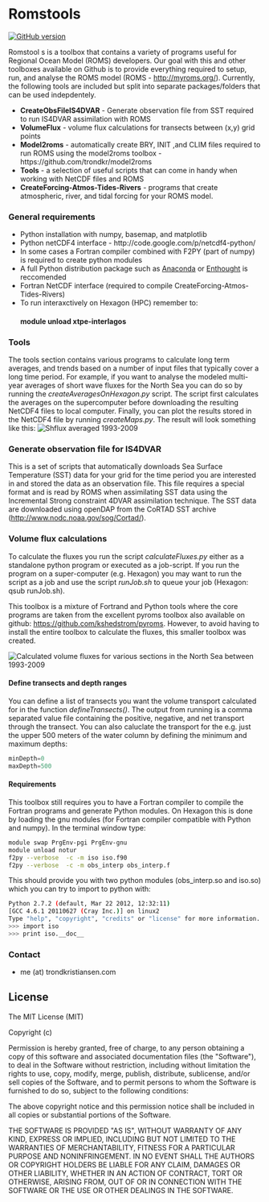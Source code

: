 Romstools
=========
[![GitHub version](https://badge.fury.io/gh/trondkr%2Fromstools.svg)](http://badge.fury.io/gh/trondkr%2Fromstools)

Romstool
s is a toolbox that contains a variety of programs useful for Regional Ocean Model (ROMS) developers. Our goal with this and other toolboxes available on Github is to provide everything required to setup, run, and analyse the ROMS model (ROMS - http://myroms.org/). Currently, the following tools are included but split into separate packages/folders that can be used indepdentely.

<ul>
<li><strong>CreateObsFileIS4DVAR</strong> - Generate observation file from SST required to run IS4DVAR assimilation with ROMS </li>
<li><strong>VolumeFlux</strong> - volume flux calculations for transects between (x,y) grid points</li>
<li><strong> Model2roms</strong> - automatically create BRY, INIT ,and CLIM files required to run ROMS using the model2roms toolbox - https://github.com/trondkr/model2roms</li>
<li><strong>Tools</strong> - a selection of useful scripts that can come in handy when working with NetCDF files and ROMS </li>
<li><strong>CreateForcing-Atmos-Tides-Rivers</strong> - programs that create atmospheric, river, and tidal forcing for your ROMS model.
</ul>


<h3> General requirements</h3>
<ul>
<li>Python installation with numpy, basemap, and matplotlib</li>
<li>Python netCDF4 interface - http://code.google.com/p/netcdf4-python/</li>
<li>In some cases a Fortran compiler combined with F2PY (part of numpy) is required to create python modules</li>
<li>A full Python distribution package such as <a href="https://store.continuum.io/cshop/anaconda/">Anaconda</a> or
<a href="https://www.enthought.com/">Enthought</a> is reccomended</li>
<li>Fortran NetCDF interface (required to compile CreateForcing-Atmos-Tides-Rivers)</li>
<li> To run interaxctively on Hexagon (HPC) remember to: <h4>module unload xtpe-interlagos</h4> </li>
</ul>

<h3>Tools</h3>

The tools section contains various programs to calculate long term averages, and trends based on a number of input
files that typically cover a long time period. For example, if you want to analyse the modeled multi-year averages
of short wave fluxes for the North Sea you can do so by running the <em>createAveragesOnHexagon.py</em> script.
The script first calculates the averages on the supercomputer before downloading the resulting NetCDF4 files to
local computer. Finally, you can plot the results stored in the NetCDF4 file by running <em>createMaps.py</em>. The result
will look something like this:
![Shflux averaged 1993-2009](http://www.trondkristiansen.com/wp-content/gallery/romstools/longtermmean_shflux_time_depth_surface.jpg)

<h3> Generate observation file for IS4DVAR </h3>

This is a set of scripts that automatically downloads Sea Surface Temperature (SST) data for your grid for the time period you are interested in and stored the data as an observation file. This file requires a special format and is read by ROMS when assimilating SST data using the Incremental Strong constraint 4DVAR assimilation technique. The SST data are downloaded using openDAP from the CoRTAD SST archive (http://www.nodc.noaa.gov/sog/Cortad/).

<h3> Volume flux calculations </h3>

To calculate the fluxes you run the script <em>calculateFluxes.py</em> either as a standalone python program or executed
as a job-script. If you run the program on a super-computer (e.g. Hexagon) you may want to run the script as a job
and use the script <em>runJob.sh</em> to queue your job (Hexagon: qsub runJob.sh).

This toolbox is a mixture of Fortrand and Python tools where the core programs are taken from the excellent pyroms
toolbox also available on github: https://github.com/kshedstrom/pyroms. However, to avoid having to install the
entire toolbox to calculate the fluxes, this smaller toolbox was created.

![Calculated volume fluxes for various sections in the North Sea between 1993-2009](http://www.trondkristiansen.com/wp-content/gallery/romstools/ns8km_vflux_volumeflux.png)

<h4> Define transects and depth ranges </h4>
You can define a list of transects you want the volume transport calculated for in the function
<em>defineTransects()</em>.  The output from running is a comma separated value file containing the positive,
negative, and net transport through the transect. You can also caluclate the transport for the e.g. just the upper
500 meters of the water column by defining the minimum and maximum depths:

```Python
minDepth=0
maxDepth=500
```

<h4> Requirements </h4>
This toolbox still requires you to have a Fortran compiler to compile the Fortran programs and generate Python modules.
On Hexagon this is done by loading the gnu modules (for Fortran compiler compatible with Python and numpy). In the
terminal window type:

```bash
module swap PrgEnv-pgi PrgEnv-gnu
module unload notur
f2py --verbose  -c -m iso iso.f90
f2py --verbose  -c -m obs_interp obs_interp.f
```

This should provide you with two python modules (obs_interp.so and iso.so) which you can try to import to python with:

```bash
Python 2.7.2 (default, Mar 22 2012, 12:32:11)
[GCC 4.6.1 20110627 (Cray Inc.)] on linux2
Type "help", "copyright", "credits" or "license" for more information.
>>> import iso
>>> print iso.__doc__
```
<h3> Contact </h3>

<ul>
<li>me (at) trondkristiansen.com</li>
</ul>


<h2>License</h2>
The MIT License (MIT)

Copyright (c) <year> <copyright holders>

Permission is hereby granted, free of charge, to any person obtaining a copy of this software and associated documentation files (the "Software"), to deal in the Software without restriction, including without limitation the rights to use, copy, modify, merge, publish, distribute, sublicense, and/or sell copies of the Software, and to permit persons to whom the Software is furnished to do so, subject to the following conditions:

The above copyright notice and this permission notice shall be included in all copies or substantial portions of the Software.

THE SOFTWARE IS PROVIDED "AS IS", WITHOUT WARRANTY OF ANY KIND, EXPRESS OR IMPLIED, INCLUDING BUT NOT LIMITED TO THE WARRANTIES OF MERCHANTABILITY, FITNESS FOR A PARTICULAR PURPOSE AND NONINFRINGEMENT. IN NO EVENT SHALL THE AUTHORS OR COPYRIGHT HOLDERS BE LIABLE FOR ANY CLAIM, DAMAGES OR OTHER LIABILITY, WHETHER IN AN ACTION OF CONTRACT, TORT OR OTHERWISE, ARISING FROM, OUT OF OR IN CONNECTION WITH THE SOFTWARE OR THE USE OR OTHER DEALINGS IN THE SOFTWARE.




